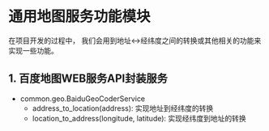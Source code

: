 # 通用地图服务功能模块

在项目开发的过程中， 我们会用到地址<->经纬度之间的转换或其他相关的功能来实现一些功能。

## 1. 百度地图WEB服务API封装服务
- common.geo.BaiduGeoCoderService
    - address_to_location(address): 实现地址到经纬度的转换
    - location_to_address(longitude, latitude): 实现经纬度到地址的转换
